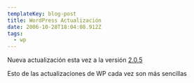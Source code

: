 ```yaml
---
templateKey: blog-post
title: WordPress Actualizaci­ón
date: 2006-10-28T18:04:08.912Z
tags:
  - wp
---
```

Nueva actualizaci­ón esta vez a la versi­ón [2.0.5](http://wordpress.org/download/)

Esto de las actualizaciones de WP cada vez son más sencillas